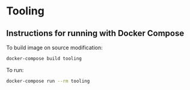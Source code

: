 # Tooling

## Instructions for running with Docker Compose

To build image on source modification:

```bash
docker-compose build tooling
```

To run:

```bash
docker-compose run --rm tooling
```
